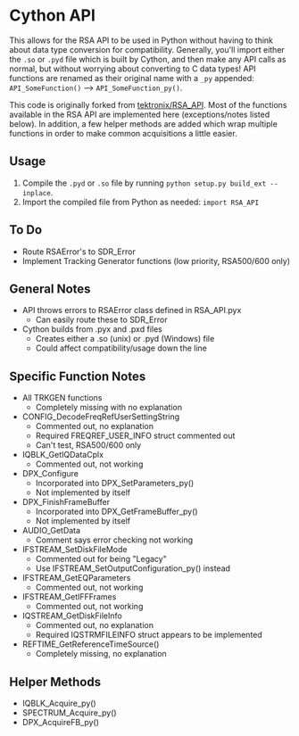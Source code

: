 Cython API
==========

This allows for the RSA API to be used in Python without having to think about data type conversion for compatibility. Generally, you'll import either the `.so` or `.pyd` file which is built by Cython, and then make any API calls as normal, but without worrying about converting to C data types! API functions are renamed as their original name with a `_py` appended: `API_SomeFunction()` --> `API_SomeFunction_py()`.

This code is originally forked from [tektronix/RSA_API](https://github.com/tektronix/RSA_API/tree/master/Python/Cython%20Version). Most of the functions available in the RSA API are implemented here (exceptions/notes listed below). In addition, a few helper methods are added which wrap multiple functions in order to make common acquisitions a little easier.

Usage
-----
1. Compile the `.pyd` or `.so` file by running `python setup.py build_ext --inplace`.
2. Import the compiled file from Python as needed: `import RSA_API`

To Do
-----
- Route RSAError's to SDR_Error
- Implement Tracking Generator functions (low priority, RSA500/600 only)

General Notes
-------------
- API throws errors to RSAError class defined in RSA_API.pyx
	- Can easily route these to SDR_Error
- Cython builds from .pyx and .pxd files
	- Creates either a .so (unix) or .pyd (Windows) file
	- Could affect compatibility/usage down the line

Specific Function Notes
-----------------------
- All TRKGEN functions
	- Completely missing with no explanation
- CONFIG_DecodeFreqRefUserSettingString
	- Commented out, no explanation
	- Required FREQREF_USER_INFO struct commented out
	- Can't test, RSA500/600 only
- IQBLK_GetIQDataCplx
	- Commented out, not working
- DPX_Configure
	- Incorporated into DPX_SetParameters_py()
	- Not implemented by itself
- DPX_FinishFrameBuffer
	- Incorporated into DPX_GetFrameBuffer_py()
	- Not implemented by itself
- AUDIO_GetData
	- Comment says error checking not working
- IFSTREAM_SetDiskFileMode
	- Commented out for being "Legacy"
	- Use IFSTREAM_SetOutputConfiguration_py() instead
- IFSTREAM_GetEQParameters
	- Commented out, not working
- IFSTREAM_GetIFFFrames
	- Commented out, not working
- IQSTREAM_GetDiskFileInfo
	- Commented out, no explanation
	- Required IQSTRMFILEINFO struct appears to be implemented
- REFTIME_GetReferenceTimeSource()
	- Completely missing, no explanation

Helper Methods
--------------
- IQBLK_Acquire_py()
- SPECTRUM_Acquire_py()
- DPX_AcquireFB_py()
